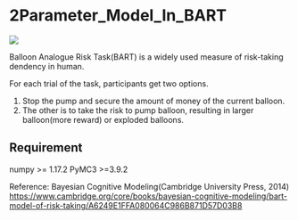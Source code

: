 # 2Parameter_Model_In_BART

![](https://www.researchgate.net/profile/Jennifer_Read3/publication/11298714/figure/fig1/AS:349393577365506@1460313328128/Diagram-of-the-Balloon-Analogue-Risk-Task.png)

Balloon Analogue Risk Task(BART) is a widely used measure of risk-taking dendency in human.

For each trial of the task, participants get two options.

1. Stop the pump and secure the amount of money of the current balloon.
2. The other is to take the risk to pump balloon, resulting in larger balloon(more reward) or exploded balloons.  

## Requirement

numpy >= 1.17.2
PyMC3 >=3.9.2


Reference: Bayesian Cognitive Modeling(Cambridge University Press, 2014) 
https://www.cambridge.org/core/books/bayesian-cognitive-modeling/bart-model-of-risk-taking/A6249E1FFA080064C986B871D57D03B8
